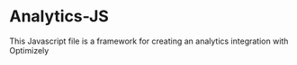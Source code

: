 # Analytics-JS
This Javascript file is a framework for creating an analytics integration with Optimizely
